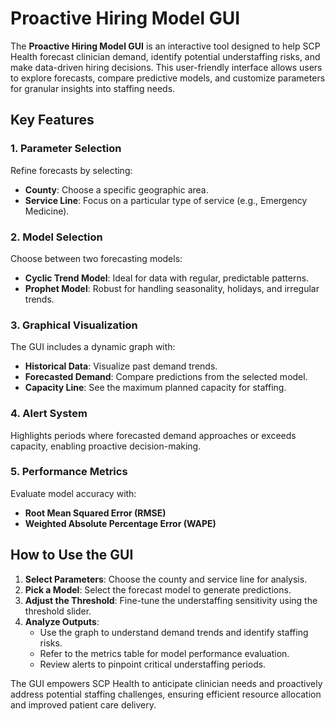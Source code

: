 # Proactive Hiring Model GUI  

The **Proactive Hiring Model GUI** is an interactive tool designed to help SCP Health forecast clinician demand, identify potential understaffing risks, and make data-driven hiring decisions. This user-friendly interface allows users to explore forecasts, compare predictive models, and customize parameters for granular insights into staffing needs.  

## Key Features  

### 1. **Parameter Selection**  
Refine forecasts by selecting:  
- **County**: Choose a specific geographic area.  
- **Service Line**: Focus on a particular type of service (e.g., Emergency Medicine).  

### 2. **Model Selection**  
Choose between two forecasting models:  
- **Cyclic Trend Model**: Ideal for data with regular, predictable patterns.  
- **Prophet Model**: Robust for handling seasonality, holidays, and irregular trends.  

### 3. **Graphical Visualization**  
The GUI includes a dynamic graph with:  
- **Historical Data**: Visualize past demand trends.  
- **Forecasted Demand**: Compare predictions from the selected model.  
- **Capacity Line**: See the maximum planned capacity for staffing.  

### 4. **Alert System**  
Highlights periods where forecasted demand approaches or exceeds capacity, enabling proactive decision-making.  

### 5. **Performance Metrics**  
Evaluate model accuracy with:  
- **Root Mean Squared Error (RMSE)**  
- **Weighted Absolute Percentage Error (WAPE)**  

## How to Use the GUI  

1. **Select Parameters**: Choose the county and service line for analysis.  
2. **Pick a Model**: Select the forecast model to generate predictions.  
3. **Adjust the Threshold**: Fine-tune the understaffing sensitivity using the threshold slider.  
4. **Analyze Outputs**:  
   - Use the graph to understand demand trends and identify staffing risks.  
   - Refer to the metrics table for model performance evaluation.  
   - Review alerts to pinpoint critical understaffing periods.  

The GUI empowers SCP Health to anticipate clinician needs and proactively address potential staffing challenges, ensuring efficient resource allocation and improved patient care delivery.




